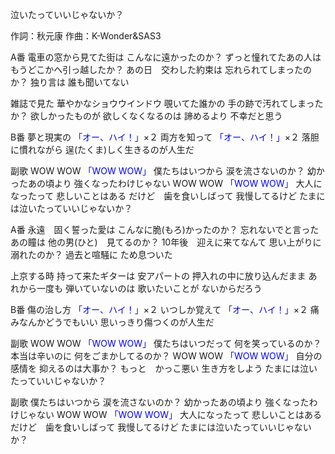 泣いたっていいじゃないか？

作詞：秋元康
作曲：K-Wonder&SAS3

A番 
電車の窓から見てた街は
こんなに遠かったのか？
ずっと憧れてたあの人は
もうどこかへ引っ越したか？ 
あの日　交わした約束は
忘れられてしまったのか？
独り言は
誰も聞いてない

雑誌で見た
華やかなショウウインドウ
覗いてた誰かの
手の跡で汚れてしまったか？
欲しかったものが
欲しくなくなるのは
諦めるより
不幸だと思う

B番 
夢と現実の <font color=blue>「オー、ハイ！」</font>×２ 
両方を知って <font color=blue>「オー、ハイ！」</font>×２ 
落胆に慣れながら
逞(たくま)しく生きるのが人生だ

副歌 
WOW WOW <font color=blue>「WOW WOW」</font>
僕たちはいつから
涙を流さないのか？
幼かったあの頃より
強くなったわけじゃない
WOW WOW <font color=blue>「WOW WOW」</font>
大人になったって
悲しいことはある
だけど　歯を食いしばって
我慢してるけど
たまには泣いたっていいじゃないか？

A番 
永遠　固く誓った愛は
こんなに脆(もろ)かったのか？
忘れないでと言ったあの瞳は
他の男(ひと)　見てるのか？
10年後　迎えに来てなんて
思い上がりに溺れたのか？
過去と喧騒に
ため息ついた

上京する時
持って来たギターは
安アパートの
押入れの中に放り込んだまま
あれから一度も
弾いていないのは
歌いたいことが
ないからだろう

B番 
傷の治し方 <font color=blue>「オー、ハイ！」</font>×２ 
いつしか覚えて <font color=blue>「オー、ハイ！」</font>×２ 
痛みなんかどうでもいい
思いっきり傷つくのが人生だ

副歌 
WOW WOW <font color=blue>「WOW WOW」</font>
僕たちはいつだって
何を笑っているのか？
本当は辛いのに
何をごまかしてるのか？
WOW WOW <font color=blue>「WOW WOW」</font>
自分の感情を
抑えるのは大事か？
もっと　かっこ悪い
生き方をしよう
たまには泣いたっていいじゃないか？

副歌 
僕たちはいつから
涙を流さないのか？
幼かったあの頃より
強くなったわけじゃない
WOW WOW <font color=blue>「WOW WOW」</font>
大人になったって
悲しいことはある
だけど　歯を食いしばって
我慢してるけど
たまには泣いたっていいじゃないか？
